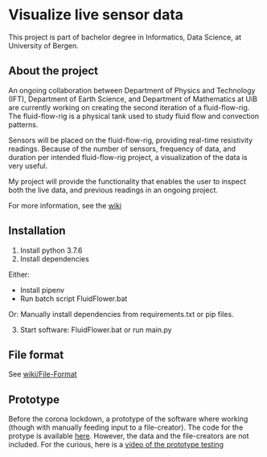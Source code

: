 # Visualize live sensor data
This project is part of bachelor degree in Informatics, Data Science, at University of Bergen. 

## About the project
An ongoing collaboration between Department of Physics and Technology (IFT), Department of Earth Science, and Department of 
Mathematics at UiB are currently working on creating the second iteration of a fluid-flow-rig. The fluid-flow-rig is a 
physical tank used to study fluid flow and convection patterns.

Sensors will be placed on the fluid-flow-rig, providing real-time resistivity readings. Because of the number of 
sensors, frequency of data, and duration per intended fluid-flow-rig project, a visualization of the data is very 
useful. 

My project will provide the functionality that enables the user to inspect both the live data, and previous readings in
an ongoing project.

For more information, see the [wiki](https://github.com/thomashusebo/inf219-visualize-2d-sensor-data/wiki)

## Installation
1. Install python 3.7.6
2. Install dependencies 

Either:
- Install pipenv
- Run batch script FluidFlower.bat

Or:
Manually install dependencies from requirements.txt or pip files. 

3. Start software: FluidFlower.bat or run main.py

## File format
See [wiki/File-Format](https://github.com/thomashusebo/inf219-visualize-2d-sensor-data/wiki/File-Format)

## Prototype
Before the corona lockdown, a prototype of the software where working (though with manually feeding input to a 
file-creator). The code for the protype is available [here](https://github.com/thomashusebo/inf219-visualize-2d-sensor-data/tree/prototype). 
However, the data and 
the file-creators are not included. For the curious, here is a [video of the prototype testing](https://vimeo.com/396326719)

